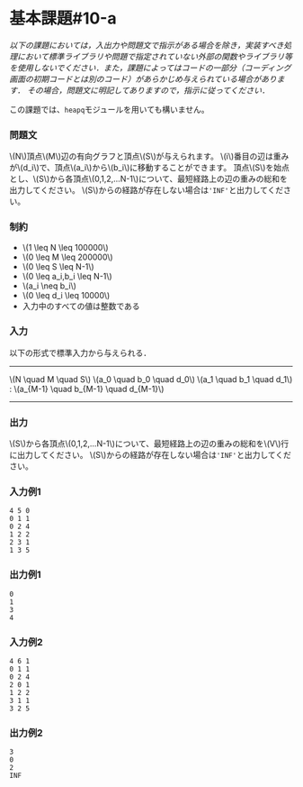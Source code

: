 # 基本課題#10-a

*以下の課題においては，入出力や問題文で指示がある場合を除き，実装すべき処理において標準ライブラリや問題で指定されていない外部の関数やライブラリ等を使用しないでください．また，課題によってはコードの一部分（コーディング画面の初期コードとは別のコード）があらかじめ与えられている場合があります． その場合，問題文に明記してありますので，指示に従ってください．*

この課題では、`heapq`モジュールを用いても構いません。

### 問題文
\\(N\\)頂点\\(M\\)辺の有向グラフと頂点\\(S\\)が与えられます。
\\(i\\)番目の辺は重みが\\(d_i\\)で、頂点\\(a_i\\)から\\(b_i\\)に移動することができます。
頂点\\(S\\)を始点とし、\\(S\\)から各頂点\\(0,1,2,...N-1\\)について、最短経路上の辺の重みの総和を出力してください。
\\(S\\)からの経路が存在しない場合は`'INF'`と出力してください。

### 制約
- \\(1 \leq N \leq 100000\\)
- \\(0 \leq M \leq 200000\\)
- \\(0 \leq S \leq N-1\\)
- \\(0 \leq a_i,b_i \leq N-1\\)
- \\(a_i \neq b_i\\)
- \\(0 \leq d_i \leq 10000\\)
- 入力中のすべての値は整数である


### 入力
以下の形式で標準入力から与えられる．

---

\\(N \quad M \quad S\\)
\\(a_0 \quad b_0 \quad d_0\\)
\\(a_1 \quad b_1 \quad d_1\\)
:
\\(a_{M-1} \quad b_{M-1} \quad d_{M-1}\\)

---


### 出力
\\(S\\)から各頂点\\(0,1,2,...N-1\\)について、最短経路上の辺の重みの総和を\\(V\\)行に出力してください。
\\(S\\)からの経路が存在しない場合は`'INF'`と出力してください。

### 入力例1
```
4 5 0
0 1 1
0 2 4
1 2 2
2 3 1
1 3 5
```
### 出力例1
```
0
1
3
4
```

### 入力例2
```
4 6 1
0 1 1
0 2 4
2 0 1
1 2 2
3 1 1
3 2 5
```
### 出力例2
```
3
0
2
INF
```